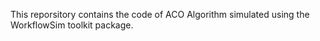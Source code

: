 This reporsitory contains the code of ACO Algorithm simulated using the WorkflowSim toolkit package.
